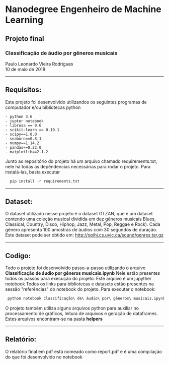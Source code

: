 # Nanodegree Engenheiro de Machine Learning
## Projeto final
### Classificação de áudio por gêneros musicais
Paulo Leonardo Vieira Rodrigues  
10 de maio de 2018

-------

## Requisitos:
Este projeto foi desenvolvido utilizandos os seguintes programas de computador e/ou bibliotecas python

    - python 3.6
    - jupter notebook
    - librosa == 0.6
    - scikit-learn == 0.19.1
    - scipy==1.0.0
    - seaborn==0.8.1
    - numpy==1.14.2
    - pandas==0.22.0
    - matplotlib==2.1.2

Junto ao repositório do projeto há um arquivo chamado requirements.txt, nele há todas as depêndencias necessárias para
rodar o projeto. Para instalá-las, basta executar

```python
  pip install -r requirements.txt
```
-------
## Dataset:
O dataset utilizado nesse projeto é o dataset GTZAN, que é um dataset contendo uma coleção musical dividida em dez gêneros musicais Blues, Classical, Country, Disco, Hiphop, Jazz, Metal, Pop, Reggae e Rock). Cada gênero apresenta 100 amostras de áudios com 30 segundos de duração.
Este dataset pode ser obtido em: http://opihi.cs.uvic.ca/sound/genres.tar.gz

-------
## Codigo:
Todo o projeto foi desenvolvido passo-a-passo utilizando o arquivo **Classificação de áudio por gêneros musicais.ipynb**
Nele estão presentes todos os passos para execução do projeto. Este arquivo é um jupyther notebook
Todos os links para bibliotecas e datasets estão presentes na sessão "referências" do notebook do projeto. 
Para executar o notebook:

```python
 python notebook Classificação\ de\ áudio\ por\ gêneros\ musicais.ipynb 
``` 

O projeto também utiliza alguns arquivos python para auxiliar no processamento de gráficos, leitura de arquivos
e geração de dataframes. Estes arquivos encontram-se na pasta **helpers**

-------
## Relatório:

O relatório final em pdf está nomeado como report.pdf e é uma compilação do que foi desenvolvido no notebook